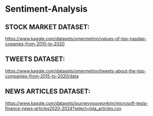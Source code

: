 # Sentiment-Analysis

## STOCK MARKET DATASET:
https://www.kaggle.com/datasets/omermetinn/values-of-top-nasdaq-copanies-from-2010-to-2020

## TWEETS DATASET:
https://www.kaggle.com/datasets/omermetinn/tweets-about-the-top-companies-from-2015-to-2020/data

## NEWS ARTICLES DATASET:
https://www.kaggle.com/datasets/journeyyouyeonkim/microsoft-tesla-finance-news-articles2020-2024?select=tsla_articles.csv
